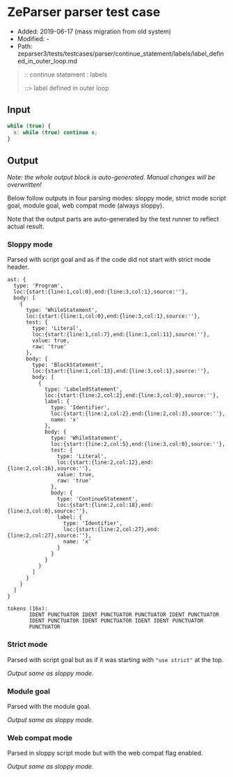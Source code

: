 # ZeParser parser test case

- Added: 2019-06-17 (mass migration from old system)
- Modified: -
- Path: zeparser3/tests/testcases/parser/continue_statement/labels/label_defined_in_outer_loop.md

> :: continue statement : labels
>
> ::> label defined in outer loop

## Input

`````js
while (true) { 
  x: while (true) continue x; 
}
`````

## Output

_Note: the whole output block is auto-generated. Manual changes will be overwritten!_

Below follow outputs in four parsing modes: sloppy mode, strict mode script goal, module goal, web compat mode (always sloppy).

Note that the output parts are auto-generated by the test runner to reflect actual result.

### Sloppy mode

Parsed with script goal and as if the code did not start with strict mode header.

`````
ast: {
  type: 'Program',
  loc:{start:{line:1,col:0},end:{line:3,col:1},source:''},
  body: [
    {
      type: 'WhileStatement',
      loc:{start:{line:1,col:0},end:{line:3,col:1},source:''},
      test: {
        type: 'Literal',
        loc:{start:{line:1,col:7},end:{line:1,col:11},source:''},
        value: true,
        raw: 'true'
      },
      body: {
        type: 'BlockStatement',
        loc:{start:{line:1,col:13},end:{line:3,col:1},source:''},
        body: [
          {
            type: 'LabeledStatement',
            loc:{start:{line:2,col:2},end:{line:3,col:0},source:''},
            label: {
              type: 'Identifier',
              loc:{start:{line:2,col:2},end:{line:2,col:3},source:''},
              name: 'x'
            },
            body: {
              type: 'WhileStatement',
              loc:{start:{line:2,col:5},end:{line:3,col:0},source:''},
              test: {
                type: 'Literal',
                loc:{start:{line:2,col:12},end:{line:2,col:16},source:''},
                value: true,
                raw: 'true'
              },
              body: {
                type: 'ContinueStatement',
                loc:{start:{line:2,col:18},end:{line:3,col:0},source:''},
                label: {
                  type: 'Identifier',
                  loc:{start:{line:2,col:27},end:{line:2,col:27},source:''},
                  name: 'x'
                }
              }
            }
          }
        ]
      }
    }
  ]
}

tokens (16x):
       IDENT PUNCTUATOR IDENT PUNCTUATOR PUNCTUATOR IDENT PUNCTUATOR
       IDENT PUNCTUATOR IDENT PUNCTUATOR IDENT IDENT PUNCTUATOR
       PUNCTUATOR
`````

### Strict mode

Parsed with script goal but as if it was starting with `"use strict"` at the top.

_Output same as sloppy mode._

### Module goal

Parsed with the module goal.

_Output same as sloppy mode._

### Web compat mode

Parsed in sloppy script mode but with the web compat flag enabled.

_Output same as sloppy mode._
